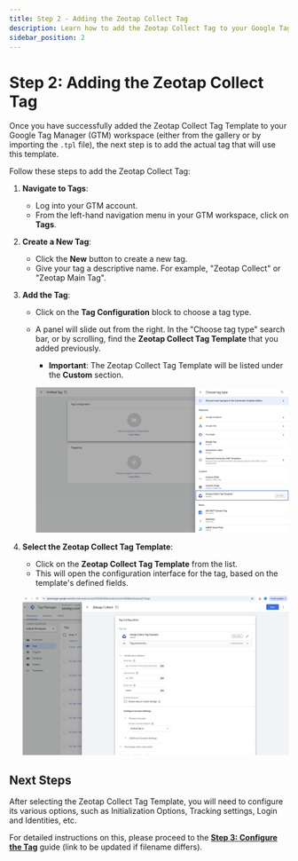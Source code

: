 ```yaml
---
title: Step 2 - Adding the Zeotap Collect Tag
description: Learn how to add the Zeotap Collect Tag to your Google Tag Manager (GTM) workspace after the template has been imported.
sidebar_position: 2
---
```


# Step 2: Adding the Zeotap Collect Tag

Once you have successfully added the Zeotap Collect Tag Template to your Google Tag Manager (GTM) workspace (either from the gallery or by importing the `.tpl` file), the next step is to add the actual tag that will use this template.

Follow these steps to add the Zeotap Collect Tag:

1.  **Navigate to Tags**:
    -   Log into your GTM account.
    -   From the left-hand navigation menu in your GTM workspace, click on **Tags**.

2.  **Create a New Tag**:
    -   Click the **New** button to create a new tag.
    -   Give your tag a descriptive name. For example, "Zeotap Collect" or "Zeotap Main Tag".

3.  **Add the Tag**:
    -   Click on the **Tag Configuration** block to choose a tag type.
    -   A panel will slide out from the right. In the "Choose tag type" search bar, or by scrolling, find the **Zeotap Collect Tag Template** that you added previously.
        -   **Important**: The Zeotap Collect Tag Template will be listed under the **Custom** section.

         ![GTM Add Menu](../../../static/img/GTM_AddTag.png)

4.  **Select the Zeotap Collect Tag Template**:
    -   Click on the **Zeotap Collect Tag Template** from the list.
    -   This will open the configuration interface for the tag, based on the template's defined fields.

     ![GTM Configuration menu](../../../static/img/GTM_Configuration.png)

## Next Steps

After selecting the Zeotap Collect Tag Template, you will need to configure its various options, such as Initialization Options, Tracking settings, Login and Identities, etc. 

For detailed instructions on this, please proceed to the [**Step 3: Configure the Tag**](./configureTheTag.md) guide (link to be updated if filename differs). 